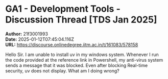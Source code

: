 # GA1 - Development Tools - Discussion Thread [TDS Jan 2025]

**Author:** 21f3001993  
**Date:** 2025-01-12T07:45:04.116Z  
**URL:** https://discourse.onlinedegree.iitm.ac.in/t/161083/578158

Hello Sir. I am unable to install uv in my windows system. Whenever I run the code provided at the reference link in Powershell, my anti-virus system sends a message that it was blocked. Even after blocking Real-time security, uv does not display. What am I doing wrong?
